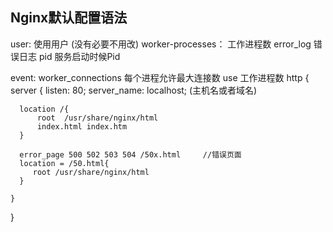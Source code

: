 


## Nginx默认配置语法
user: 使用用户 (没有必要不用改)
worker-processes： 工作进程数
error_log 错误日志
pid  服务启动时候Pid

event: worker_connections 每个进程允许最大连接数
        use 工作进程数
http {
    server {
        listen: 80;
        server_name: localhost; (主机名或者域名)
      
      location /{
          root  /usr/share/nginx/html
          index.html index.htm
      }

      error_page 500 502 503 504 /50x.html     //错误页面
      location = /50.html{
         root /usr/share/nginx/html
      }
          
    }
}